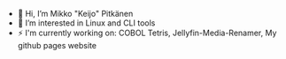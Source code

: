 - 👋 Hi, I’m Mikko "Keijo" Pitkänen
- 👀 I’m interested in Linux and CLI tools
- ⚡ I'm currently working on: COBOL Tetris, Jellyfin-Media-Renamer, My github pages website

<!---
KeijoPitkanen/KeijoPitkanen is a ✨ special ✨ repository because its `README.md` (this file) appears on your GitHub profile.
You can click the Preview link to take a look at your changes.
--->

